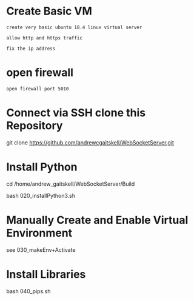 # Create Basic VM

    create very basic ubuntu 18.4 linux virtual server

    allow http and https traffic

    fix the ip address

# open firewall

    open firewall port 5010

# Connect via SSH clone this Repository

git clone https://github.com/andrewcgaitskell/WebSocketServer.git

# Install Python

cd /home/andrew_gaitskell/WebSocketServer/Build

bash 020_installPython3.sh

# Manually Create and Enable Virtual Environment

see 030_makeEnv+Activate

# Install Libraries

bash 040_pips.sh

